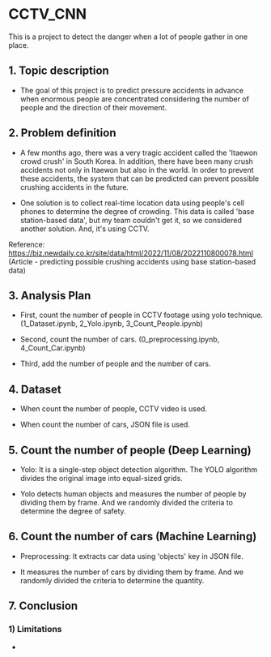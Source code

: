 # CCTV_CNN

This is a project to detect the danger when a lot of people gather in one place.

## 1. Topic description

+ The goal of this project is to predict pressure accidents in advance when enormous people are concentrated considering the number of people and the direction of their movement.

## 2. Problem definition

+ A few months ago, there was a very tragic accident called the 'Itaewon crowd crush' in South Korea. In addition, there have been many crush accidents not only in Itaewon but also in the world. In order to prevent these accidents, the system that can be predicted can prevent possible crushing accidents in the future.

+ One solution is to collect real-time location data using people's cell phones to determine the degree of crowding. This data is called 'base station-based data', but my team couldn't get it, so we considered another solution. And, it's using CCTV.

Reference: https://biz.newdaily.co.kr/site/data/html/2022/11/08/2022110800078.html (Article - predicting possible crushing accidents using base station-based data)

## 3. Analysis Plan

+ First, count the number of people in CCTV footage using yolo technique. (1_Dataset.ipynb, 2_Yolo.ipynb, 3_Count_People.ipynb)

+ Second, count the number of cars. (0_preprocessing.ipynb, 4_Count_Car.ipynb)

+ Third, add the number of people and the number of cars.

## 4. Dataset

+ When count the number of people, CCTV video is used.

+ When count the number of cars, JSON file is used.

## 5. Count the number of people (Deep Learning)

+ Yolo: It is a single-step object detection algorithm. The YOLO algorithm divides the original image into equal-sized grids.

+ Yolo detects human objects and measures the number of people by dividing them by frame. And we randomly divided the criteria to determine the degree of safety.

## 6. Count the number of cars (Machine Learning)

+ Preprocessing: It extracts car data using 'objects' key in JSON file.

+ It measures the number of cars by dividing them by frame. And we randomly divided the criteria to determine the quantity.

## 7. Conclusion

### 1) Limitations

+ 
